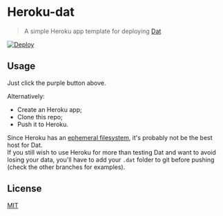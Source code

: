 Heroku-dat
==========
> A simple Heroku app template for deploying [Dat](http://github.com/maxogden/dat)

[![Deploy](https://www.herokucdn.com/deploy/button.png)](https://heroku.com/deploy?template=https://github.com/bmpvieira/heroku-dat)

<!-- https://devcenter.heroku.com/articles/heroku-button -->
<!-- http://expeditedssl.com/heroku-button-maker -->

Usage
-----
Just click the purple button above.

Alternatively:
- Create an Heroku app;
- Clone this repo;
- Push it to Heroku.

Since Heroku has an [ephemeral filesystem](https://devcenter.heroku.com/articles/dynos#ephemeral-filesystem), it's probably not be the best host for Dat.  
If you still wish to use Heroku for more than testing Dat and want to avoid losing your data, you'll have to add your ```.dat``` folder to git before pushing (check the other branches for examples).

License
-------
[MIT](https://raw.github.com/bmpvieira/heroku-dat/master/LICENSE)
